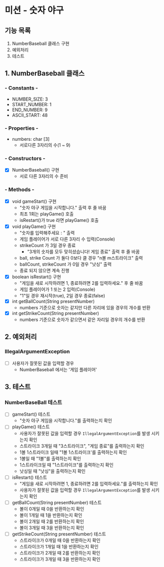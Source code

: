 # 미션 - 숫자 야구
## 기능 목록
1. NumberBaseball 클래스 구현
2. 예외처리
3. 테스트

## 1. NumberBaseball 클래스
### - Constants -
- NUMBER_SIZE: 3
- START_NUMBER: 1
- END_NUMBER: 9
- ASCII_START: 48

### - Properties -
- numbers: char [3]
    - 서로다른 3자리의 수(1 ~ 9)

### - Constructors -
- [x] NumberBaseball() 구현
    - 서로 다른 3자리의 수 준비

### - Methods -
- [x] void gameStart() 구현
    - "숫자 야구 게임을 시작합니다." 출력 후 줄 바꿈
    - 최초 1회는 playGame() 호출
    - isRestart()가 true 라면 playGame() 호출
- [x] void playGame() 구현
    - "숫자를 입력해주세요 : " 출력
    - 게임 플레이어가 서로 다른 3자리 수 입력(Console)
    - strikeCount 가 3일 경우 종료
        - "3개의 숫자를 모두 맞히셨습니다! 게임 종료" 출력 후 줄 바꿈
    - ball, strike Count 가 둘다 0보다 클 경우 "n볼 m스트라이크" 출력
    - ballCount, strikeCount 가 0일 경우 "낫싱" 출력
    - 종료 되지 않으면 계속 진행
- [x] boolean isRestart() 구현
    - "게임을 새로 시작하려면 1, 종료하려면 2를 입력하세요." 후 줄 바꿈
    - 게임 플레이어가 1 또는 2 입력(Console)
    - "1"일 경우 재시작(true), 2일 경우 종료(false)
- [x] int getBallCount(String presentNumber)
    - numbers 기준으로 숫자는 같지만 다른 자리에 있을 경우의 개수를 반환
- [x] int getStrikeCount(String presentNumber)
    - numbers 기준으로 숫자가 같으면서 같은 자리일 경우의 개수를 반환

## 2. 예외처리
### IllegalArgumentException
- [ ] 사용자가 잘못된 값을 입력할 경우
    - NumberBaseball 에서는 '게임 플레이어'

## 3. 테스트
### NumberBaseBall 테스트
- [ ] gameStart() 테스트
    - "숫자 야구 게임을 시작합니다."를 출력하는지 확인
- [ ] playGame() 테스트
    - 사용자가 잘못된 값을 입력할 경우 `IllegalArgumentException`를 발생 시키는지 확인
    - 스트라이크 3개일 때 "3스트라이크", "게임 종료"를 출력하는지 확인
    - 1볼 1스트라이크 일때 "1볼 1스트라이크'를 출력하는지 확인
    - 1볼일 때 "1볼"를 출력하는지 확인
    - 1스트라이크일 때 "1스트라이크"를 출력하는지 확인
    - 낫싱일 때 "낫싱"을 출력하는지 확인
- [ ] isRestart() 테스트
    - "게임을 새로 시작하려면 1, 종료하려면 2를 입력하세요."를 출력하는지 확인
    - 사용자가 잘못된 값을 입력할 경우 `IllegalArgumentException`를 발생 시키는지 확인
- [ ] getBallCount(String presentNumber) 테스트
    - 볼이 0개일 때 0을 반환하는지 확인
    - 볼이 1개일 때 1을 반환하는지 확인
    - 볼이 2개일 때 2를 반환하는지 확인
    - 볼이 3개일 때 3을 반환하는지 확인
- [ ] getStrikeCount(String presentNumber) 테스트
    - 스트라이크가 0개일 때 0을 반환하는지 확인
    - 스트라이크가 1개일 때 1을 반환하는지 확인
    - 스트라이크가 2개일 때 2를 반환하는지 확인
    - 스트라이크가 3개일 때 3을 반환하는지 확인                                     